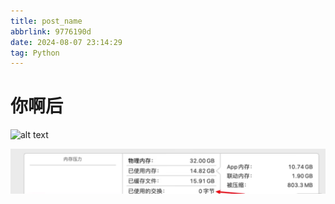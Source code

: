 ```yaml
---
title: post_name
abbrlink: 9776190d
date: 2024-08-07 23:14:29
tag: Python
---
```


# 你啊后

![alt text](image-1.png)

![alt text](image.png)